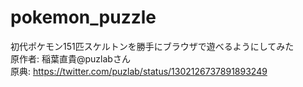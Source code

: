 # pokemon_puzzle
初代ポケモン151匹スケルトンを勝手にブラウザで遊べるようにしてみた  
原作者: 稲葉直貴@puzlabさん  
原典: https://twitter.com/puzlab/status/1302126737891893249
